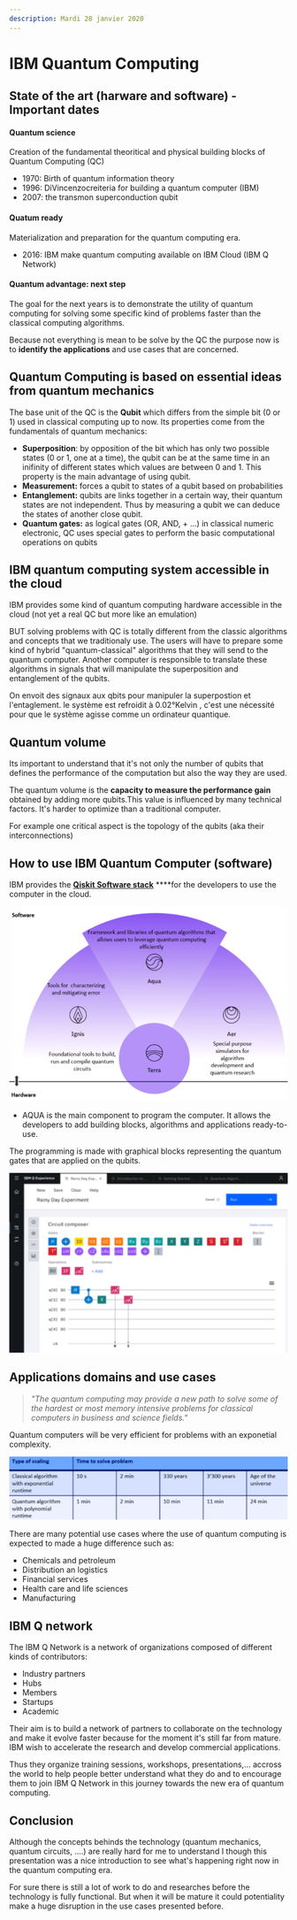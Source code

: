 ```yaml
---
description: Mardi 28 janvier 2020
---
```


# IBM Quantum Computing

## State of the art \(harware and software\) - Important dates

#### Quantum science

Creation of the fundamental theoritical and physical building blocks of Quantum Computing \(QC\)

* 1970: Birth of quantum information theory
* 1996: DiVincenzocreiteria for building a quantum computer \(IBM\)
* 2007: the transmon superconduction qubit

#### Quatum ready

Materialization and preparation for the quantum computing era.

* 2016: IBM make quantum computing available on IBM Cloud \(IBM Q Network\)

#### Quantum advantage: next step

The goal for the next years is to demonstrate the utility of quantum computing for solving some specific kind of problems faster than the classical computing algorithms. 

Because not everything is mean to be solve by the QC the purpose now is to **identify the applications** and use cases that are concerned.

## Quantum Computing is based on essential ideas from quantum mechanics

The base unit of the QC is the **Qubit** which differs from the simple bit \(0 or 1\) used in classical computing up to now. Its properties come from the fundamentals of quantum mechanics:

* **Superposition**: by opposition of the bit which has only two possible states \(0 or 1, one at a time\), the qubit can be at the same time in an inifinity of different states which values are between 0 and 1. This property is the main advantage of using qubit.
* **Measurement:** forces a qubit to states of a qubit based on probabilities
* **Entanglement:** qubits are links together in a certain way, their quantum states are not independent. Thus by measuring a qubit we can deduce the states of another close qubit.
* **Quantum gates:** as logical gates \(OR, AND, + ...\) in classical numeric electronic, QC uses special gates to perform the basic computational operations on qubits

## IBM quantum computing system accessible in the cloud

IBM provides some kind of quantum computing hardware accessible in the cloud \(not yet a real QC but more like an emulation\)

BUT solving problems with QC is totally different from the classic algorithms and concepts that we traditionaly use. The users will have to prepare some kind of hybrid  "quantum-classical" algorithms that they will send to the quantum computer. Another computer is responsible to translate these algorithms in signals that will manipulate the superposition and entanglement of the qubits.

On envoit des signaux aux qbits pour manipuler la superpostion et l'entaglement.  le système est refroidit à 0.02°Kelvin , c'est une nécessité pour que le système agisse comme un ordinateur quantique.

## Quantum volume

Its important to understand that it's not only the number of qubits that defines the performance of the computation but also the way they are used.

The quantum volume is the **capacity to measure the performance gain** obtained by adding more qubits.This value is influenced by many technical factors. It's harder to optimize than a traditional computer.

For example one critical aspect is the topology of the qubits \(aka their interconnections\)

## How to use IBM Quantum Computer \(software\)

IBM provides the [**Qiskit Software stack**](https://qiskit.org/) ****for the developers to use the computer in the cloud.

![Qiskit Software Stack](.gitbook/assets/qiskit.png)

* AQUA is the main component to program the computer. It allows the developers to add building blocks, algorithms and applications ready-to-use.

The programming is made with graphical blocks representing the quantum gates that are applied on the qubits.

![Main programming interface ](.gitbook/assets/programming.png)

## Applications domains and use cases

> _"The quantum computing may provide a new path to solve some of the hardest or most memory intensive problems for classical computers in business and science fields."_

Quantum computers will be very efficient for problems with an exponetial complexity.

![Expected saving time for problems with exponential complexity](.gitbook/assets/exponential-complexity.png)

There are many potential use cases where the use of quantum computing is expected to made a huge difference such as:

* Chemicals and petroleum
* Distribution an logistics
* Financial services
* Health care and life sciences
* Manufacturing

## IBM Q network

The IBM Q Network is a network of organizations composed of different kinds of contributors:

* Industry partners
* Hubs
* Members
* Startups
* Academic

Their aim is to build a network of partners to collaborate on the technology and make it evolve faster because for the moment it's still far from mature. IBM wish to accelerate the research and develop commercial applications.

Thus they organize training sessions, workshops, presentations,... accross the world to help people better understand what they do and to encourage them to join IBM Q Network in this journey towards the new era of quantum computing.

## Conclusion

Although the concepts behinds the technology \(quantum mechanics, quantum circuits, ....\) are really hard for me to understand I though this presentation was a nice introduction to see what's happening right now in the quantum computing era.

For sure there is still a lot of work to do and researches before the technology is fully functional. But when it will be mature it could potentiality make a huge disruption in the use cases presented before. 



